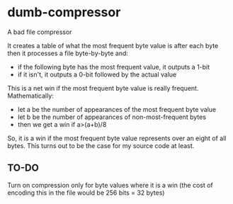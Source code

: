 
# dumb-compressor

A bad file compressor

It creates a table of what the most frequent byte value is after each byte then
it processes a file byte-by-byte and:

- if the following byte has the most frequent value, it outputs a 1-bit
- if it isn't, it outputs a 0-bit followed by the actual value

This is a net win if the most frequent byte value is really frequent.
Mathematically:

- let a be the number of appearances of the most frequent byte value
- let b be the number of appearances of non-most-frequent bytes
- then we get a win if a>(a+b)/8

So, it is a win if the most frequent byte value represents over an eight of all
bytes. This turns out to be the case for my source code at least.

## TO-DO

Turn on compression only for byte values where it is a win (the cost of encoding
this in the file would be 256 bits = 32 bytes)
